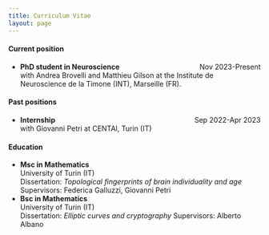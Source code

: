 ```yaml
---
title: Curriculum Vitae
layout: page
---
```

#### Current position

- **PhD student in Neuroscience**<span style="float:right;">Nov 2023-Present</span>   
with Andrea Brovelli and Matthieu Gilson at the Institute de Neuroscience de la Timone (INT), Marseille (FR).

#### Past positions

- **Internship**<span style="float:right;">Sep 2022-Apr 2023</span>   
with Giovanni Petri at CENTAI, Turin (IT)

#### Education

- **Msc in Mathematics** <span style="float:right;"></span>   
University of Turin (IT)   
Dissertation: *Topological fingerprints of brain individuality and age*
Supervisors: Federica Galluzzi, Giovanni Petri
- **Bsc in Mathematics** <span style="float:right;"></span>   
University of Turin (IT)   
Dissertation: *Elliptic curves and cryptography*
Supervisors: Alberto Albano